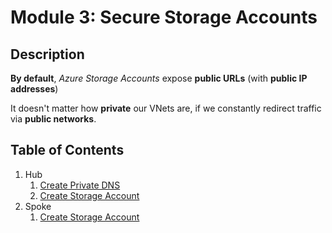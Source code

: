 # Module 3: Secure Storage Accounts

## Description

**By default**, _Azure Storage Accounts_ expose **public URLs** (with **public IP addresses**)

It doesn't matter how **private** our VNets are, if we constantly redirect traffic via **public networks**.

## Table of Contents

1. Hub
   1. [Create Private DNS](hub/dnsz.md)
   1. [Create Storage Account](hub/st.md)
1. Spoke
   1. [Create Storage Account](spoke/st.md)
